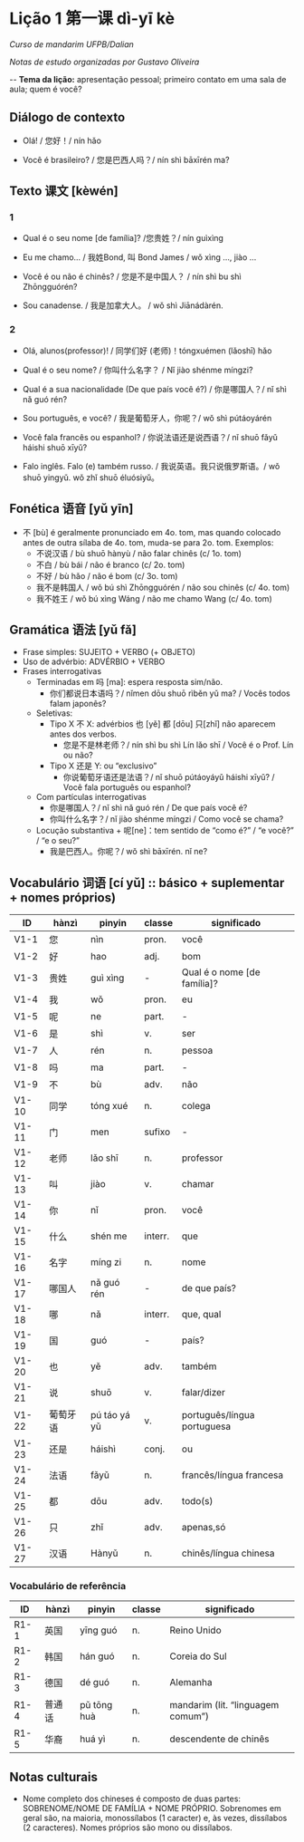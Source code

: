 # Lição 1 第一课 dì-yī kè
*Curso de mandarim UFPB/Dalian* 

*Notas de estudo organizadas por Gustavo Oliveira*

-- 
**Tema da lição:** apresentação pessoal; primeiro contato em uma sala de aula; quem é você?

## Diálogo de contexto 

- Olá! / 您好！/ nín hǎo

- Você é brasileiro? / 您是巴西人吗？/ nín shì bāxīrén ma?

## Texto 课文 [kèwén]

### 1

- Qual é o seu nome [de família]? /您贵姓？/ nín guìxìng

- Eu me chamo… / 我姓Bond, 叫 Bond James / wǒ xìng …, jiào …

- Você é ou não é chinês? / 您是不是中国人？ / nín shì bu shì Zhōngguórén?

- Sou canadense. / 我是加拿大人。 / wǒ shì Jiānádàrén.

### 2

- Olá, alunos(professor)! / 同学们好 (老师)！tóngxuémen (lǎoshī) hǎo

- Qual é o seu nome? / 你叫什么名字？ / Nǐ jiào shénme míngzi?

- Qual é a sua nacionalidade (De que país você é?) / 你是哪国人？/ nǐ shì nǎ guó rén?

- Sou português, e você? / 我是葡萄牙人，你呢？/ wǒ shì pútáoyárén

- Você fala francês ou espanhol? / 你说法语还是说西语？/ nǐ shuō fǎyǔ háishi shuō xīyǔ?

- Falo inglês. Falo (e) também russo. / 我说英语。我只说俄罗斯语。/ wǒ shuō yingyǔ. wǒ zhǐ shuō éluósiyǔ。


## Fonética 语音 [yǔ yīn]

- 不 [bù] é geralmente pronunciado em 4o. tom, mas quando colocado antes de outra sílaba de 4o. tom, muda-se para 2o. tom. Exemplos:
    - 不说汉语 / bù shuō hànyù / não falar chinês (c/ 1o. tom)
    - 不白 / bù bái / não é branco (c/ 2o. tom)
    - 不好 / bù hǎo / não é bom (c/ 3o. tom)
    - 我不是韩国人 / wǒ bú shì Zhōngguórén / não sou chinês (c/ 4o. tom)
    - 我不姓王 / wǒ bú xìng Wáng / não me chamo Wang (c/ 4o. tom)

## Gramática 语法 [yǔ fǎ]

- Frase simples: SUJEITO + VERBO (+ OBJETO)
- Uso de advérbio: ADVÉRBIO + VERBO
- Frases interrogativas
	- Terminadas em 吗 [ma]: espera resposta sim/não.
        - 你们都说日本语吗？/ nǐmen dōu shuō rìběn yǔ ma? / Vocês todos falam japonês?
	- Seletivas:
        - Tipo X 不 X: advérbios 也 [yě] 都 [dōu] 只[zhǐ] não aparecem antes dos verbos. 
            - 您是不是林老师？/ nín shì bu shì Lín lǎo shī / Você é o Prof. Lín ou não?
        - Tipo X 还是 Y: ou “exclusivo” 
            - 你说葡萄牙语还是法语？/ nǐ shuō pútáoyáyǔ háishi xīyǔ? / Você fala português ou espanhol?
    - Com partículas interrogativas
    	- 你是哪国人？/ nǐ shì nǎ guó rén / De que país você é?
    	- 你叫什么名字？/ nǐ jiào shénme míngzi / Como você se chama?
    - Locução substantiva + 呢[ne]：tem sentido de “como é?” / “e você?” / “e o seu?”
    	- 我是巴西人。你呢？/ wǒ shì bāxīrén. nǐ ne?

## Vocabulário 词语 [cí yǔ] ::  básico + suplementar + nomes próprios) 

| ID |  hànzì | pinyin  | classe  | significado                 |
| --- | ------ | ------- | ------- | --------------------------- |
| V1-1  | 您      | nìn     | pron.   | você                        |
| V1-2  | 好      | hao     | adj.    | bom                         |
| V1-3  | 贵姓     | guì xìng | -       | Qual é o nome [de família]? |
| V1-4  | 我      | wǒ      | pron.   | eu                          |
| V1-5  | 呢      | ne      | part.   | -                           |
| V1-6  | 是      | shì     | v.      | ser                         |
| V1-7  | 人      | rén     | n.      | pessoa                      |
| V1-8  | 吗      | ma      | part.   | -                           |
| V1-9  | 不      | bù      | adv.    | não                         |
| V1-10 | 同学     | tóng xué | n.      | colega                      |
| V1-11 | 门      | men     | sufixo  | -                           |
| V1-12 | 老师     | lǎo shī  | n.      | professor                   |
| V1-13 | 叫      | jiào    | v.      | chamar                      |
| V1-14 | 你      | nǐ      | pron.   | você                        |
| V1-15 | 什么     | shén me  | interr. | que                         |
| V1-16 | 名字     | míng zi  | n. | nome                         |
| V1-17 | 哪国人     | nǎ guó rén  | - | de que país?  |
| V1-18 | 哪     | nǎ   | interr. | que, qual  |
| V1-19 | 国     | guó | - | país?  |
| V1-20 | 也     | yě | adv. | também  |
| V1-21 | 说     | shuō | v. | falar/dizer  |
| V1-22 | 葡萄牙语     | pú táo yá yǔ | v. | português/língua portuguesa |
| V1-23 | 还是     | háishì | conj. | ou |
| V1-24 | 法语     | fǎyǔ | n. | francês/língua francesa |
| V1-25 | 都     | dōu | adv. | todo(s) |
| V1-26 | 只     | zhǐ | adv. | apenas,só |
| V1-27 | 汉语     | Hànyǔ | n. | chinês/língua chinesa |


### Vocabulário de referência


| ID   |  hànzì | pinyin    | classe | significado                       |
| ---- | ------ | --------- | ------ | --------------------------------- |
| R1-1 | 英国     | yīng guó   | n.     | Reino Unido                       |
| R1-2 | 韩国     | hán guó    | n.     | Coreia do Sul                     |
| R1-3 | 德国     | dé guó     | n.     | Alemanha                          |
| R1-4 | 普通话    | pǔ tōng huà | n.     | mandarim (lit. “linguagem comum”) |
| R1-5 | 华裔     | huá yì     | n.     | descendente de chinês             |


## Notas culturais

- Nome completo dos chineses é composto de duas partes: SOBRENOME/NOME DE FAMÍLIA + NOME PRÓPRIO. Sobrenomes em geral são, na maioria, monossílabos (1  caracter)  e, às vezes, dissílabos (2 caracteres). Nomes próprios são mono ou dissílabos.